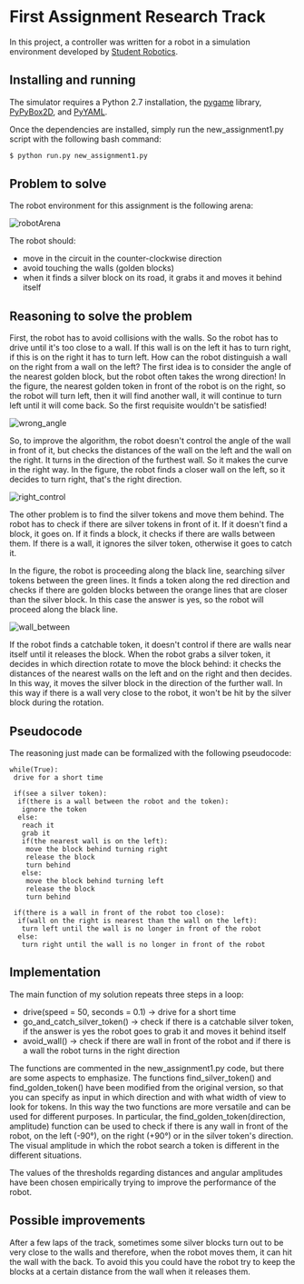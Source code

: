 First Assignment Research Track
================================
In this project, a controller was written for a robot in a simulation environment developed by [Student Robotics](https://studentrobotics.org).

Installing and running
----------------------

The simulator requires a Python 2.7 installation, the [pygame](http://pygame.org/) library, [PyPyBox2D](https://pypi.python.org/pypi/pypybox2d/2.1-r331), and [PyYAML](https://pypi.python.org/pypi/PyYAML/).

Once the dependencies are installed, simply run the new_assignment1.py script with the following bash command:

```bash
$ python run.py new_assignment1.py
```

Problem to solve
-----------------------------
The robot environment for this assignment is the following arena:

![robotArena](https://user-images.githubusercontent.com/62377263/141092719-f8607cb9-e30c-4e28-b33e-d73d3bc285a8.JPG)

The robot should:
* move in the circuit in the counter-clockwise direction 
* avoid touching the walls (golden blocks)
* when it finds a silver block on its road, it grabs it and moves it behind itself

Reasoning to solve the problem
-----------------------------------
First, the robot has to avoid collisions with the walls.
So the robot has to drive until it's too close to a wall.
If this wall is on the left it has to turn right, if this is on the right it has to turn left.
How can the robot distinguish a wall on the right from a wall on the left?
The first idea is to consider the angle of the nearest golden block, but the robot often takes the wrong direction!
In the figure, the nearest golden token in front of the robot is on the right, so the robot will turn left, then it will find another wall, it will continue to turn left until it will come back. So the first requisite wouldn't be satisfied!

![wrong_angle](https://user-images.githubusercontent.com/62377263/141282718-d7b266dc-53c2-456c-9cbc-a439ab46e206.JPG)

So, to improve the algorithm, the robot doesn't control the angle of the wall in front of it, but checks the distances of the wall on the left and the wall on the right.
It turns in the direction of the furthest wall. So it makes the curve in the right way.
In the figure, the robot finds a closer wall on the left, so it decides to turn right, that's the right direction.

![right_control](https://user-images.githubusercontent.com/62377263/141283825-b671cd34-1699-42ff-83d9-2d75b14fb971.JPG)

The other problem is to find the silver tokens and move them behind.
The robot has to check if there are silver tokens in front of it.
If it doesn't find a block, it goes on.
If it finds a block, it checks if there are walls between them.
If there is a wall, it ignores the silver token, otherwise it goes to catch it.

In the figure, the robot is proceeding along the black line, searching silver tokens between the green lines. It finds a token along the red direction and checks if there are golden blocks between the orange lines that are closer than the silver block. In this case the answer is yes, so the robot will proceed along the black line.

![wall_between](https://user-images.githubusercontent.com/62377263/141281351-40106bc5-9918-4953-9932-5a5b013e61ba.JPG)

If the robot finds a catchable token, it doesn't control if there are walls near itself until it releases the block.
When the robot grabs a silver token, it decides in which direction rotate to move the block behind: it checks the distances of the nearest walls on the left and on the right and then decides. In this way, it moves the silver block in the direction of the further wall. In this way if there is a wall very close to the robot, it won't be hit by the silver block during the rotation.

Pseudocode
--------------
The reasoning just made can be formalized with the following pseudocode:

```pseudocode
while(True):
 drive for a short time
 
 if(see a silver token):
  if(there is a wall between the robot and the token):
   ignore the token
  else:
   reach it
   grab it
   if(the nearest wall is on the left):
    move the block behind turning right
    release the block
    turn behind
   else:
    move the block behind turning left
    release the block
    turn behind
    
 if(there is a wall in front of the robot too close):
  if(wall on the right is nearest than the wall on the left):
   turn left until the wall is no longer in front of the robot
  else:
   turn right until the wall is no longer in front of the robot
```
Implementation
----------------
The main function of my solution repeats three steps in a loop:
* drive(speed = 50, seconds = 0.1) -> drive for a short time
* go_and_catch_silver_token() -> check if there is a catchable silver token, if the answer is yes the robot goes to grab it and moves it behind itself
* avoid_wall() -> check if there are wall in front of the robot and if there is a wall the robot turns in the right direction

The functions are commented in the new_assignment1.py code, but there are some aspects to emphasize.
The functions find_silver_token() and find_golden_token() have been modified from the original version, so that you can specify as input in which direction and with what width of view to look for tokens.
In this way the two functions are more versatile and can be used for different purposes. In particular, the find_golden_token(direction, amplitude) function can be used to check if there is any wall in front of the robot, on the left (-90°), on the right (+90°) or in the silver token's direction.
The visual amplitude in which the robot search a token is different in the different situations.

The values of the thresholds regarding distances and angular amplitudes have been chosen empirically trying to improve the performance of the robot.

Possible improvements
-----------------------
After a few laps of the track, sometimes some silver blocks turn out to be very close to the walls and therefore, when the robot moves them, it can hit the wall with the back. To avoid this you could have the robot try to keep the blocks at a certain distance from the wall when it releases them.
